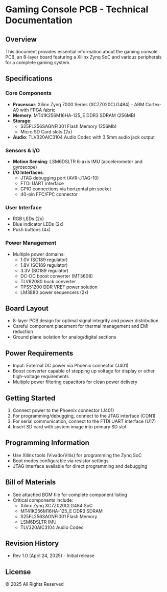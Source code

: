 # Gaming Console PCB - Technical Documentation

## Overview
This document provides essential information about the gaming console PCB, an 8-layer board featuring a Xilinx Zynq SoC and various peripherals for a complete gaming system.

## Specifications

### Core Components
- **Processor**: Xilinx Zynq 7000 Series (XC7Z020CLG484) - ARM Cortex-A9 with FPGA fabric
- **Memory**: MT41K256M16HA-125_E DDR3 SDRAM (256MB)
- **Storage**:
  - S25FL256SAGNFI001 Flash Memory (256Mb)
  - Micro SD Card slots (2x)
- **Audio**: TLV320AIC3104 Audio Codec with 3.5mm audio jack output

### Sensors & I/O
- **Motion Sensing**: LSM6DSLTR 6-axis IMU (accelerometer and gyroscope)
- **I/O Interfaces**:
  - JTAG debugging port (AVR-JTAG-10)
  - FTDI UART interface
  - GPIO connections via horizontal pin socket
  - 40-pin FFC/FPC connector

### User Interface
- RGB LEDs (2x)
- Blue indicator LEDs (2x)
- Push buttons (4x)

### Power Management
- Multiple power domains:
  - 1.0V (SC189 regulator)
  - 1.8V (SC189 regulator)
  - 3.3V (SC189 regulator)
  - DC-DC boost converter (MT3608)
  - TLV62080 buck converter
  - TPS51200 DDR VREF power solution
  - LM3880 power sequencers (2x)

## Board Layout
- 8-layer PCB design for optimal signal integrity and power distribution
- Careful component placement for thermal management and EMI reduction
- Ground plane isolation for analog/digital sections

## Power Requirements
- Input: External DC power via Phoenix connector (J401)
- Boost converter capable of stepping up voltage for display or other high-voltage requirements
- Multiple power filtering capacitors for clean power delivery

## Getting Started
1. Connect power to the Phoenix connector (J401)
2. For programming/debugging, connect to the JTAG interface (CON1)
3. For serial communication, connect to the FTDI UART interface (U17)
4. Insert SD card with system image into primary SD slot

## Programming Information
- Use Xilinx tools (Vivado/Vitis) for programming the Zynq SoC
- Boot modes configurable via resistor settings
- JTAG interface available for direct programming and debugging

## Bill of Materials
- See attached BOM file for complete component listing
- Critical components include:
  - Xilinx Zynq XC7Z020CLG484 SoC
  - MT41K256M16HA-125_E DDR3 SDRAM
  - S25FL256SAGNFI001 Flash Memory
  - LSM6DSLTR IMU
  - TLV320AIC3104 Audio Codec

## Revision History
- Rev 1.0 (April 24, 2025) - Initial release

## License
© 2025 All Rights Reserved